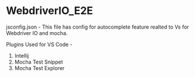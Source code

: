 # WebdriverIO_E2E

jsconfig.json - This file has config for autocomplete feature realted to Vs for Webdriver IO and mocha.

Plugins Used for VS Code -
1. Intellij
2. Mocha Test Snippet
3. Mocha Test Explorer